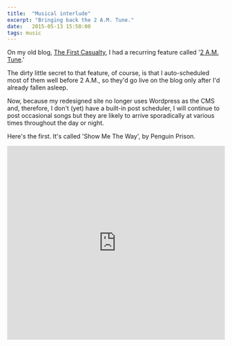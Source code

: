 ```yaml
---
title:  "Musical interlude"
excerpt: "Bringing back the 2 A.M. Tune."
date:   2015-05-13 15:50:00
tags: music
---
```

On my old blog, [The First Casualty](http://archives.jaypinho.com), I had a recurring feature called '[2 A.M. Tune](http://archives.jaypinho.com/tag/2-a.m.-tune/).'

The dirty little secret to that feature, of course, is that I auto-scheduled most of them well before 2 A.M., so they'd go live on the blog only after I'd already fallen asleep.

Now, because my redesigned site no longer uses Wordpress as the CMS and, therefore, I don't (yet) have a built-in post scheduler, I will continue to post occasional songs but they are likely to arrive sporadically at various times throughout the day or night.

Here's the first. It's called 'Show Me The Way', by Penguin Prison.

<iframe width="100%" height="450" scrolling="no" frameborder="no" src="https://w.soundcloud.com/player/?url=https%3A//api.soundcloud.com/tracks/203896355&amp;auto_play=false&amp;hide_related=false&amp;show_comments=true&amp;show_user=true&amp;show_reposts=false&amp;visual=true"></iframe>